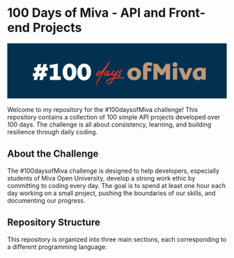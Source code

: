 # 100 Days of Miva - API and Front-end Projects

![#100daysofMiva Banner](public/20240818_225416.png)

Welcome to my repository for the #100daysofMiva challenge! This repository contains a collection of 100 simple API projects developed over 100 days. The challenge is all about consistency, learning, and building resilience through daily coding.

## About the Challenge

The #100daysofMiva challenge is designed to help developers, especially students of Miva Open University, develop a strong work ethic by committing to coding every day. The goal is to spend at least one hour each day working on a small project, pushing the boundaries of our skills, and documenting our progress.

## Repository Structure

This repository is organized into three main sections, each corresponding to a different programming language:
